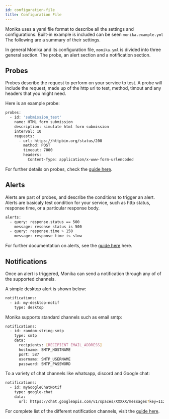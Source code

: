 ```yaml
---
id: configuration-file
title: Configuration File
---
```


Monika uses a yaml file format to describe all the settings and configurations. Built-in example is included can be seen `monika.example.yml`
The following are a summary of their settings.

In general Monika and its configuration file, `monika.yml` is divided into three general section. The probe, an alert section and a notification section.

## Probes

Probes describe the request to perform on your service to test. A probe will include the request, made up of the http url to test, method, timout and any headers that you might need.

Here is an example probe:

```bash
probes:
  - id: 'submission_test'
    name: HTML form submission
    description: simulate html form submission
    interval: 10
    requests:
      - url: https://httpbin.org/status/200
        method: POST
        timeout: 7000
        headers:
          Content-Type: application/x-www-form-urlencoded
```

For further details on probes, check the [guide here](https://monika.hyperjump.tech/guides/probes).

## Alerts

Alerts are part of probes, and describe the conditions to trigger an alert. Alerts are basicaly test condition for your service, such as http status, response time, or a particular response body.

```bash
alerts:
  - query: response.status == 500
    message: resonse status is 500
  - query: response.time > 150
    message: response time is slow
```

For further documentation on alerts, see the [guide here](https://monika.hyperjump.tech/guides/alerts) here.

## Notifications

Once an alert is triggered, Monika can send a notification through any of of the supported channels.

A simple desktop alert is shown below:

```bash
notifications:
  - id: my-desktop-notif
    type: desktop

```

Monika supports standard channels such as email smtp:

```bash
notifications:
  - id: random-string-smtp
    type: smtp
    data:
      recipients: [RECIPIENT_EMAIL_ADDRESS]
      hostname: SMTP_HOSTNAME
      port: 587
      username: SMTP_USERNAME
      password: SMTP_PASSWORD
```

To a variety of chat channels like whatsapp, discord and Google chat:

```bash
notifications:
  - id: myGoogleChatNotif
    type: google-chat
    data:
      url: https://chat.googleapis.com/v1/spaces/XXXXX/messages?key=1122334455

```

For complete list of the different notification channels, visit the [guide here](https://monika.hyperjump.tech/guides/notifications).
